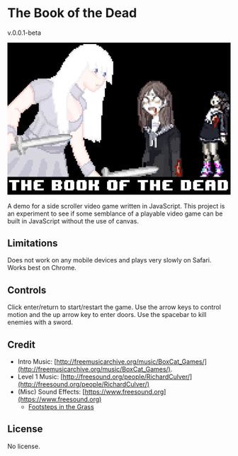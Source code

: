 # The Book of the Dead

v.0.0.1-beta

![Images](https://raw.githubusercontent.com/allansachsambia/TheBookOfTheDead/master/readme-splash.png)

A demo for a side scroller video game written in JavaScript.  This project is an experiment to see if some semblance of a playable video game can be built in JavaScript without the use of canvas.

## Limitations

Does not work on any mobile devices and plays very slowly on Safari.  Works best on Chrome.

## Controls

Click enter/return to start/restart the game.  Use the arrow keys to control motion and the up arrow key to enter doors.  Use the spacebar to kill enemies with a sword.

## Credit

- Intro Music: [http://freemusicarchive.org/music/BoxCat_Games/](http://freemusicarchive.org/music/BoxCat_Games/).
- Level 1 Music: [http://freesound.org/people/RichardCulver/](http://freesound.org/people/RichardCulver/)
- (Misc) Sound Effects: [https://www.freesound.org](https://www.freesound.org)
  - [Footsteps in the Grass](https://www.freesound.org/people/DSOADigital/sounds/362249/)

## License

No license.
